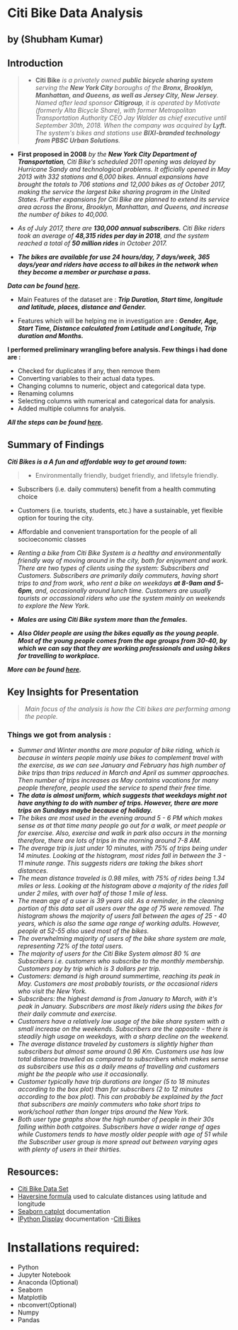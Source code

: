 # Citi Bike Data Analysis
## by (Shubham Kumar)

## Introduction

>- **Citi Bike** *is a privately owned **public bicycle sharing system** serving the **New York City** boroughs of the **Bronx, Brooklyn, Manhattan, and Queens, as well as Jersey City, New Jersey**. Named after lead sponsor **Citigroup**, it is operated by Motivate (formerly Alta Bicycle Share), with former Metropolitan Transportation Authority CEO Jay Walder as chief executive until September 30th, 2018. When the company was acquired by **Lyft.** The system's bikes and stations use **BIXI-branded technology from PBSC Urban Solutions**.*
- **First proposed in 2008** *by the **New York City Department of Transportation**, Citi Bike's scheduled 2011 opening was delayed by Hurricane Sandy and technological problems. It officially opened in May 2013 with 332 stations and 6,000 bikes. Annual expansions have brought the totals to 706 stations and 12,000 bikes as of October 2017, making the service the largest bike sharing program in the United States. Further expansions for Citi Bike are planned to extend its service area across the Bronx, Brooklyn, Manhattan, and Queens, and increase the number of bikes to 40,000.*

- *As of July 2017, there are **130,000 annual subscribers.** Citi Bike riders took an average of **48,315 rides per day in 2018**, and the system reached a total of **50 million rides** in October 2017.*
- ***The bikes are available for use 24 hours/day, 7 days/week, 365 days/year and riders have access to all bikes in the network when they become a member or purchase a pass.***

***Data can be found [here](https://www.citibikenyc.com/system-data).***


- Main Features of the dataset are : ***Trip Duration, Start time, longitude and latitude, places, distance and Gender.***

- Features which will be helping me in investigation are : ***Gender, Age, Start Time, Distance calculated from Latitude and Longitude, Trip duration and Months.***

**I performed preliminary wrangling before analysis. Few things i had done are :**
- Checked for duplicates if any, then remove them
- Converting variables to their actual data types.
- Changing columns to numeric, object and categorical data type.
- Renaming columns
- Selecting columns with numerical and categorical data for analysis.
- Added multiple columns for analysis.

***All the steps can be found [here](https://github.com/ZippySphinx/Investigating-Datasets/blob/master/Citi%20Bike/Citi_Bike.ipynb).***

## Summary of Findings

***Citi Bikes is a A fun and affordable way to get around town:***
>- Environmentally friendly, budget friendly, and lifetsyle friendly. 
- Subscribers (i.e. daily commuters) benefit from a health commuting choice
- Customers (i.e. tourists, students, etc.) have a sustainable, yet flexible option for touring the city.
- Affordable and convenient transportation for the people of all socioeconomic classes

- *Renting a bike from Citi Bike System is a healthy and environmentally friendly way of moving around in the city, both for enjoyment and work. There are two types of clients using the system: Subscribers and Customers. Subscribers are primarily daily commuters, having short trips to and from work, who rent a bike on weekdays **at 8-9am and 5-6pm**, and, occasionally around lunch time. Customers are usually tourists or occassional riders who use the system mainly on weekends to explore the New York.*
- ***Males are using Citi Bike system more than the females.***
- ***Also Older people are using the bikes equally as the young people. Most of the young people comes from the age groups from 30-40, by which we can say that they are working professionals and using bikes for travelling to workplace.***

***More can be found [here](https://github.com/ZippySphinx/Investigating-Datasets/blob/master/Citi%20Bike/Citi_Bike_Slide_Deck.slides.html).***

## Key Insights for Presentation

> *Main focus of the analysis is how the Citi bikes are performing among the people.*

### Things we got from analysis :
- *Summer and Winter months are more popular of bike riding, which is because in winters people mainly use bikes to complement travel with the exercise, as we can see January and February has high number of bike trips than trips reduced in March and April as summer approaches. Then number of trips increases as May contains vacations for many people therefore, people used the service to spend their free time.*
- ***The data is almost uniform, which suggests that weekdays might not have anything to do with number of trips. However, there are more trips on Sundays maybe because of holiday.***
- *The bikes are most used in the evening around 5 - 6 PM which makes sense as at that time many people go out for a walk, or meet people or for exercise. Also, exercise and walk in park also occurs in the morning therefore, there are lots of trips in the morning around 7-8 AM.*
- *The average trip is just under 10 minutes, with 75% of trips being under 14 minutes. Looking at the histogram, most rides fall in between the 3 - 11 minute range. This suggests riders are taking the bikes short distances.*
- *The mean distance traveled is 0.98 miles, with 75% of rides being 1.34 miles or less. Looking at the histogram above a majority of the rides fall under 2 miles, with over half of those 1 mile of less.*
- *The mean age of a user is 39 years old. As a reminder, in the cleaning portion of this data set all users over the age of 75 were removed. The histogram shows the majority of users fall between the ages of 25 - 40 years, which is also the same age range of working adults. However, people at 52-55 also used most of the bikes.*
- *The overwhelming majority of users of the bike share system are male, representing 72% of the total users.*
- *The majority of users for the Citi Bike System almost 80 % are Subscribers i.e. customers who subscribe to the monthly membership. Customers pay by trip which is 3 dollars per trip.*
- *Customers: demand is high around summertime, reaching its peak in May. Customers are most probably tourists, or the occasional riders who visit the New York.*
- *Subscribers: the highest demand is from January to March, with it's peak in January. Subscribers are most likely riders using the bikes for their daily commute and exercise.*
- *Customers have a relatively low usage of the bike share system with a small increase on the weekends. Subscribers are the opposite - there is steadily high usage on weekdays, with a sharp decline on the weekend.*
- *The average distance traveled by customers is slightly higher than subscribers but almost same around 0.96 Km. Customers use has low total distance travelled as compared to subscribers which makes sense as subsrcibers use this as a daily means of travelling and customers might be the people who use it occasionally.*
- *Customer typically have trip durations are longer (5 to 18 minutes according to the box plot) than for subscribers (2 to 12 minutes according to the box plot). This can probably be explained by the fact that subscribers are mainly commuters who take short trips to work/school rather than longer trips around the New York.*
- *Both user type graphs show the high number of people in their 30s falling within both catgoires. Subscribers have a wider range of ages while Customers tends to have mostly older people with age of 51 while the Subscriber user group is more spread out between varying ages with plenty of users in their thirties.*

## Resources:
- [Citi Bike Data Set](https://www.citibikenyc.com/system-data)
- [Haversine formula](https://www.movable-type.co.uk/scripts/latlong.html) used to calculate distances using latitude and longitude
- [Seaborn catplot](https://seaborn.pydata.org/generated/seaborn.catplot.html) documentation
- [IPython Display](https://ipython.org/ipython-doc/3/api/generated/IPython.display.html) documentation
-[Citi Bikes](https://www.citibikenyc.com/)

# Installations required:
- Python
- Jupyter Notebook
- Anaconda (Optional)
- Seaborn
- Matplotlib
- nbconvert(Optional)
- Numpy
- Pandas